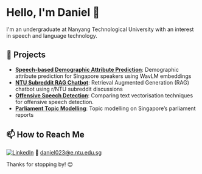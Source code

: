 # Hello, I'm Daniel 👋

I'm an undergraduate at Nanyang Technological University with an interest in speech and language technology.

## 🌟 Projects
- **[Speech-based Demographic Attribute Prediction](https://github.com/daniel-023/Speaker-Demographic-Prediction)**: Demographic attribute prediction for Singapore speakers using WavLM embeddings
- **[NTU Subreddit RAG Chatbot](https://github.com/daniel-023/Reddit-RAG-Chatbot)**: Retrieval Augmented Generation (RAG) chatbot using r/NTU subreddit discussions
- **[Offensive Speech Detection](https://github.com/daniel-023/Offensive-Speech-Detection)**: Comparing text vectorisation techniques for offensive speech detection.
- **[Parliament Topic Modelling](https://github.com/daniel-023/URECA-Parliament-Topic-Modeling)**: Topic modelling on Singapore’s parliament reports

## 📫 How to Reach Me
[![LinkedIn](https://img.shields.io/badge/LinkedIn-Profile-blue?logo=linkedin&logoColor=white)](https://www.linkedin.com/in/daniel-handoyo/)
📧 daniel023@e.ntu.edu.sg

Thanks for stopping by! 😊
